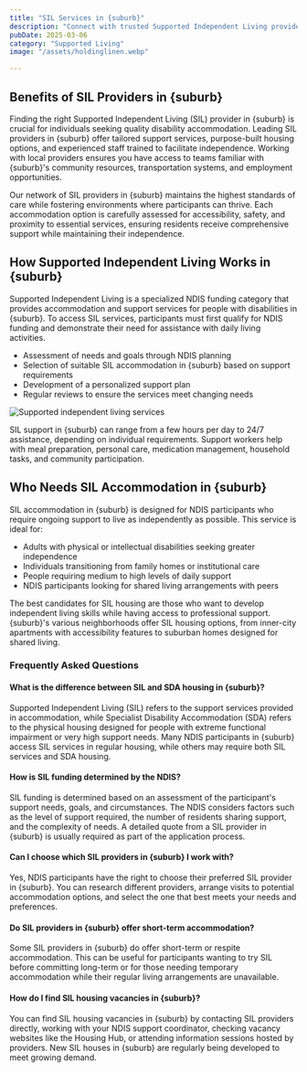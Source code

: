 ```yaml
---
title: "SIL Services in {suburb}"
description: "Connect with trusted Supported Independent Living providers in {suburb} delivering specialized NDIS disability accommodation and support services."
pubDate: 2025-03-06
category: "Supported Living"
image: "/assets/holdinglinen.webp"

---
```


## Benefits of SIL Providers in {suburb}

Finding the right Supported Independent Living (SIL) provider in {suburb} is crucial for individuals seeking quality disability accommodation. Leading SIL providers in {suburb} offer tailored support services, purpose-built housing options, and experienced staff trained to facilitate independence. Working with local providers ensures you have access to teams familiar with {suburb}'s community resources, transportation systems, and employment opportunities.

Our network of SIL providers in {suburb} maintains the highest standards of care while fostering environments where participants can thrive. Each accommodation option is carefully assessed for accessibility, safety, and proximity to essential services, ensuring residents receive comprehensive support while maintaining their independence.

## How Supported Independent Living Works in {suburb}

Supported Independent Living is a specialized NDIS funding category that provides accommodation and support services for people with disabilities in {suburb}. To access SIL services, participants must first qualify for NDIS funding and demonstrate their need for assistance with daily living activities.

- Assessment of needs and goals through NDIS planning
- Selection of suitable SIL accommodation in {suburb} based on support requirements
- Development of a personalized support plan
- Regular reviews to ensure the services meet changing needs

![Supported independent living services](/assets/holdinglinen.webp)

SIL support in {suburb} can range from a few hours per day to 24/7 assistance, depending on individual requirements. Support workers help with meal preparation, personal care, medication management, household tasks, and community participation.

## Who Needs SIL Accommodation in {suburb}

SIL accommodation in {suburb} is designed for NDIS participants who require ongoing support to live as independently as possible. This service is ideal for:

- Adults with physical or intellectual disabilities seeking greater independence
- Individuals transitioning from family homes or institutional care
- People requiring medium to high levels of daily support
- NDIS participants looking for shared living arrangements with peers

The best candidates for SIL housing are those who want to develop independent living skills while having access to professional support. {suburb}'s various neighborhoods offer SIL housing options, from inner-city apartments with accessibility features to suburban homes designed for shared living.

### Frequently Asked Questions

#### What is the difference between SIL and SDA housing in {suburb}?

Supported Independent Living (SIL) refers to the support services provided in accommodation, while Specialist Disability Accommodation (SDA) refers to the physical housing designed for people with extreme functional impairment or very high support needs. Many NDIS participants in {suburb} access SIL services in regular housing, while others may require both SIL services and SDA housing.

#### How is SIL funding determined by the NDIS?

SIL funding is determined based on an assessment of the participant's support needs, goals, and circumstances. The NDIS considers factors such as the level of support required, the number of residents sharing support, and the complexity of needs. A detailed quote from a SIL provider in {suburb} is usually required as part of the application process.

#### Can I choose which SIL providers in {suburb} I work with?

Yes, NDIS participants have the right to choose their preferred SIL provider in {suburb}. You can research different providers, arrange visits to potential accommodation options, and select the one that best meets your needs and preferences.

#### Do SIL providers in {suburb} offer short-term accommodation?

Some SIL providers in {suburb} do offer short-term or respite accommodation. This can be useful for participants wanting to try SIL before committing long-term or for those needing temporary accommodation while their regular living arrangements are unavailable.

#### How do I find SIL housing vacancies in {suburb}?

You can find SIL housing vacancies in {suburb} by contacting SIL providers directly, working with your NDIS support coordinator, checking vacancy websites like the Housing Hub, or attending information sessions hosted by providers. New SIL houses in {suburb} are regularly being developed to meet growing demand.

‍
